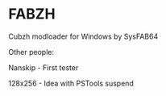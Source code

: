 # FABZH

Cubzh modloader for Windows by SysFAB64

Other people:

Nanskip - First tester

128x256 - Idea with PSTools suspend
